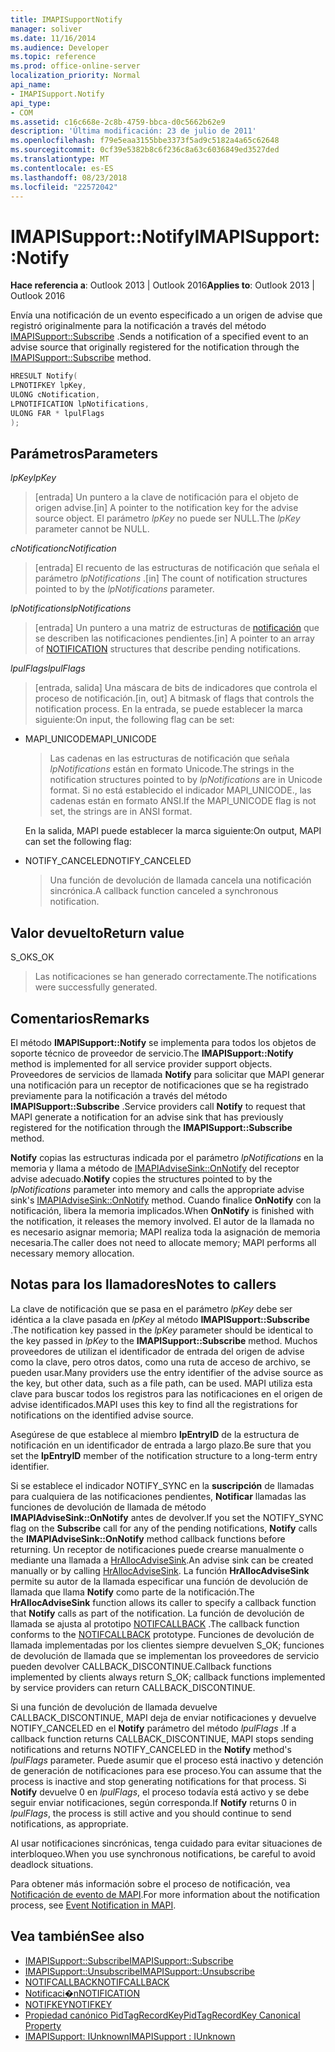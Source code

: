 ```yaml
---
title: IMAPISupportNotify
manager: soliver
ms.date: 11/16/2014
ms.audience: Developer
ms.topic: reference
ms.prod: office-online-server
localization_priority: Normal
api_name:
- IMAPISupport.Notify
api_type:
- COM
ms.assetid: c16c668e-2c8b-4759-bbca-d0c5662b62e9
description: 'Última modificación: 23 de julio de 2011'
ms.openlocfilehash: f79e5eaa3155bbe3373f5ad9c5182a4a65c62648
ms.sourcegitcommit: 0cf39e5382b8c6f236c8a63c6036849ed3527ded
ms.translationtype: MT
ms.contentlocale: es-ES
ms.lasthandoff: 08/23/2018
ms.locfileid: "22572042"
---
```

# <a name="imapisupportnotify"></a><span data-ttu-id="bf140-103">IMAPISupport::Notify</span><span class="sxs-lookup"><span data-stu-id="bf140-103">IMAPISupport::Notify</span></span>

<span data-ttu-id="bf140-104">**Hace referencia a**: Outlook 2013 | Outlook 2016</span><span class="sxs-lookup"><span data-stu-id="bf140-104">**Applies to**: Outlook 2013 | Outlook 2016</span></span> 
  
<span data-ttu-id="bf140-105">Envía una notificación de un evento especificado a un origen de advise que registró originalmente para la notificación a través del método [IMAPISupport::Subscribe](imapisupport-subscribe.md) .</span><span class="sxs-lookup"><span data-stu-id="bf140-105">Sends a notification of a specified event to an advise source that originally registered for the notification through the [IMAPISupport::Subscribe](imapisupport-subscribe.md) method.</span></span> 
  
```cpp
HRESULT Notify(
LPNOTIFKEY lpKey,
ULONG cNotification,
LPNOTIFICATION lpNotifications,
ULONG FAR * lpulFlags
);
```

## <a name="parameters"></a><span data-ttu-id="bf140-106">Parámetros</span><span class="sxs-lookup"><span data-stu-id="bf140-106">Parameters</span></span>

<span data-ttu-id="bf140-107">_lpKey_</span><span class="sxs-lookup"><span data-stu-id="bf140-107">_lpKey_</span></span>
  
> <span data-ttu-id="bf140-108">[entrada] Un puntero a la clave de notificación para el objeto de origen advise.</span><span class="sxs-lookup"><span data-stu-id="bf140-108">[in] A pointer to the notification key for the advise source object.</span></span> <span data-ttu-id="bf140-109">El parámetro _lpKey_ no puede ser NULL.</span><span class="sxs-lookup"><span data-stu-id="bf140-109">The  _lpKey_ parameter cannot be NULL.</span></span> 
    
<span data-ttu-id="bf140-110">_cNotification_</span><span class="sxs-lookup"><span data-stu-id="bf140-110">_cNotification_</span></span>
  
> <span data-ttu-id="bf140-111">[entrada] El recuento de las estructuras de notificación que señala el parámetro _lpNotifications_ .</span><span class="sxs-lookup"><span data-stu-id="bf140-111">[in] The count of notification structures pointed to by the  _lpNotifications_ parameter.</span></span> 
    
<span data-ttu-id="bf140-112">_lpNotifications_</span><span class="sxs-lookup"><span data-stu-id="bf140-112">_lpNotifications_</span></span>
  
> <span data-ttu-id="bf140-113">[entrada] Un puntero a una matriz de estructuras de [notificación](notification.md) que se describen las notificaciones pendientes.</span><span class="sxs-lookup"><span data-stu-id="bf140-113">[in] A pointer to an array of [NOTIFICATION](notification.md) structures that describe pending notifications.</span></span> 
    
<span data-ttu-id="bf140-114">_lpulFlags_</span><span class="sxs-lookup"><span data-stu-id="bf140-114">_lpulFlags_</span></span>
  
> <span data-ttu-id="bf140-115">[entrada, salida] Una máscara de bits de indicadores que controla el proceso de notificación.</span><span class="sxs-lookup"><span data-stu-id="bf140-115">[in, out] A bitmask of flags that controls the notification process.</span></span> <span data-ttu-id="bf140-116">En la entrada, se puede establecer la marca siguiente:</span><span class="sxs-lookup"><span data-stu-id="bf140-116">On input, the following flag can be set:</span></span>
    
  - <span data-ttu-id="bf140-117">MAPI_UNICODE</span><span class="sxs-lookup"><span data-stu-id="bf140-117">MAPI_UNICODE</span></span> 
    
    > <span data-ttu-id="bf140-118">Las cadenas en las estructuras de notificación que señala _lpNotifications_ están en formato Unicode.</span><span class="sxs-lookup"><span data-stu-id="bf140-118">The strings in the notification structures pointed to by  _lpNotifications_ are in Unicode format.</span></span> <span data-ttu-id="bf140-119">Si no está establecido el indicador MAPI_UNICODE., las cadenas están en formato ANSI.</span><span class="sxs-lookup"><span data-stu-id="bf140-119">If the MAPI_UNICODE flag is not set, the strings are in ANSI format.</span></span> 

    <span data-ttu-id="bf140-120">En la salida, MAPI puede establecer la marca siguiente:</span><span class="sxs-lookup"><span data-stu-id="bf140-120">On output, MAPI can set the following flag:</span></span>
        
  - <span data-ttu-id="bf140-121">NOTIFY_CANCELED</span><span class="sxs-lookup"><span data-stu-id="bf140-121">NOTIFY_CANCELED</span></span> 
    
    > <span data-ttu-id="bf140-122">Una función de devolución de llamada cancela una notificación sincrónica.</span><span class="sxs-lookup"><span data-stu-id="bf140-122">A callback function canceled a synchronous notification.</span></span>
    
## <a name="return-value"></a><span data-ttu-id="bf140-123">Valor devuelto</span><span class="sxs-lookup"><span data-stu-id="bf140-123">Return value</span></span>

<span data-ttu-id="bf140-124">S_OK</span><span class="sxs-lookup"><span data-stu-id="bf140-124">S_OK</span></span> 
  
> <span data-ttu-id="bf140-125">Las notificaciones se han generado correctamente.</span><span class="sxs-lookup"><span data-stu-id="bf140-125">The notifications were successfully generated.</span></span>
    
## <a name="remarks"></a><span data-ttu-id="bf140-126">Comentarios</span><span class="sxs-lookup"><span data-stu-id="bf140-126">Remarks</span></span>

<span data-ttu-id="bf140-127">El método **IMAPISupport::Notify** se implementa para todos los objetos de soporte técnico de proveedor de servicio.</span><span class="sxs-lookup"><span data-stu-id="bf140-127">The **IMAPISupport::Notify** method is implemented for all service provider support objects.</span></span> <span data-ttu-id="bf140-128">Proveedores de servicios de llamada **Notify** para solicitar que MAPI generar una notificación para un receptor de notificaciones que se ha registrado previamente para la notificación a través del método **IMAPISupport::Subscribe** .</span><span class="sxs-lookup"><span data-stu-id="bf140-128">Service providers call **Notify** to request that MAPI generate a notification for an advise sink that has previously registered for the notification through the **IMAPISupport::Subscribe** method.</span></span> 
  
<span data-ttu-id="bf140-129">**Notify** copias las estructuras indicada por el parámetro _lpNotifications_ en la memoria y llama a método de [IMAPIAdviseSink::OnNotify](imapiadvisesink-onnotify.md) del receptor advise adecuado.</span><span class="sxs-lookup"><span data-stu-id="bf140-129">**Notify** copies the structures pointed to by the  _lpNotifications_ parameter into memory and calls the appropriate advise sink's [IMAPIAdviseSink::OnNotify](imapiadvisesink-onnotify.md) method.</span></span> <span data-ttu-id="bf140-130">Cuando finalice **OnNotify** con la notificación, libera la memoria implicados.</span><span class="sxs-lookup"><span data-stu-id="bf140-130">When **OnNotify** is finished with the notification, it releases the memory involved.</span></span> <span data-ttu-id="bf140-131">El autor de la llamada no es necesario asignar memoria; MAPI realiza toda la asignación de memoria necesaria.</span><span class="sxs-lookup"><span data-stu-id="bf140-131">The caller does not need to allocate memory; MAPI performs all necessary memory allocation.</span></span> 
  
## <a name="notes-to-callers"></a><span data-ttu-id="bf140-132">Notas para los llamadores</span><span class="sxs-lookup"><span data-stu-id="bf140-132">Notes to callers</span></span>

<span data-ttu-id="bf140-133">La clave de notificación que se pasa en el parámetro _lpKey_ debe ser idéntica a la clave pasada en _lpKey_ al método **IMAPISupport::Subscribe** .</span><span class="sxs-lookup"><span data-stu-id="bf140-133">The notification key passed in the  _lpKey_ parameter should be identical to the key passed in  _lpKey_ to the **IMAPISupport::Subscribe** method.</span></span> <span data-ttu-id="bf140-134">Muchos proveedores de utilizan el identificador de entrada del origen de advise como la clave, pero otros datos, como una ruta de acceso de archivo, se pueden usar.</span><span class="sxs-lookup"><span data-stu-id="bf140-134">Many providers use the entry identifier of the advise source as the key, but other data, such as a file path, can be used.</span></span> <span data-ttu-id="bf140-135">MAPI utiliza esta clave para buscar todos los registros para las notificaciones en el origen de advise identificados.</span><span class="sxs-lookup"><span data-stu-id="bf140-135">MAPI uses this key to find all the registrations for notifications on the identified advise source.</span></span> 
  
<span data-ttu-id="bf140-136">Asegúrese de que establece al miembro **lpEntryID** de la estructura de notificación en un identificador de entrada a largo plazo.</span><span class="sxs-lookup"><span data-stu-id="bf140-136">Be sure that you set the **lpEntryID** member of the notification structure to a long-term entry identifier.</span></span> 
  
<span data-ttu-id="bf140-137">Si se establece el indicador NOTIFY_SYNC en la **suscripción** de llamadas para cualquiera de las notificaciones pendientes, **Notificar** llamadas las funciones de devolución de llamada de método **IMAPIAdviseSink::OnNotify** antes de devolver.</span><span class="sxs-lookup"><span data-stu-id="bf140-137">If you set the NOTIFY_SYNC flag on the **Subscribe** call for any of the pending notifications, **Notify** calls the **IMAPIAdviseSink::OnNotify** method callback functions before returning.</span></span> <span data-ttu-id="bf140-138">Un receptor de notificaciones puede crearse manualmente o mediante una llamada a [HrAllocAdviseSink](hrallocadvisesink.md).</span><span class="sxs-lookup"><span data-stu-id="bf140-138">An advise sink can be created manually or by calling [HrAllocAdviseSink](hrallocadvisesink.md).</span></span> <span data-ttu-id="bf140-139">La función **HrAllocAdviseSink** permite su autor de la llamada especificar una función de devolución de llamada que llama **Notify** como parte de la notificación.</span><span class="sxs-lookup"><span data-stu-id="bf140-139">The **HrAllocAdviseSink** function allows its caller to specify a callback function that **Notify** calls as part of the notification.</span></span> <span data-ttu-id="bf140-140">La función de devolución de llamada se ajusta al prototipo [NOTIFCALLBACK](notifcallback.md) .</span><span class="sxs-lookup"><span data-stu-id="bf140-140">The callback function conforms to the [NOTIFCALLBACK](notifcallback.md) prototype.</span></span> <span data-ttu-id="bf140-141">Funciones de devolución de llamada implementadas por los clientes siempre devuelven S_OK; funciones de devolución de llamada que se implementan los proveedores de servicio pueden devolver CALLBACK_DISCONTINUE.</span><span class="sxs-lookup"><span data-stu-id="bf140-141">Callback functions implemented by clients always return S_OK; callback functions implemented by service providers can return CALLBACK_DISCONTINUE.</span></span> 
  
<span data-ttu-id="bf140-142">Si una función de devolución de llamada devuelve CALLBACK_DISCONTINUE, MAPI deja de enviar notificaciones y devuelve NOTIFY_CANCELED en el **Notify** parámetro del método _lpulFlags_ .</span><span class="sxs-lookup"><span data-stu-id="bf140-142">If a callback function returns CALLBACK_DISCONTINUE, MAPI stops sending notifications and returns NOTIFY_CANCELED in the **Notify** method's  _lpulFlags_ parameter.</span></span> <span data-ttu-id="bf140-143">Puede asumir que el proceso está inactivo y detención de generación de notificaciones para ese proceso.</span><span class="sxs-lookup"><span data-stu-id="bf140-143">You can assume that the process is inactive and stop generating notifications for that process.</span></span> <span data-ttu-id="bf140-144">Si **Notify** devuelve 0 en _lpulFlags_, el proceso todavía está activo y se debe seguir enviar notificaciones, según corresponda.</span><span class="sxs-lookup"><span data-stu-id="bf140-144">If **Notify** returns 0 in  _lpulFlags_, the process is still active and you should continue to send notifications, as appropriate.</span></span>
  
<span data-ttu-id="bf140-145">Al usar notificaciones sincrónicas, tenga cuidado para evitar situaciones de interbloqueo.</span><span class="sxs-lookup"><span data-stu-id="bf140-145">When you use synchronous notifications, be careful to avoid deadlock situations.</span></span>
  
<span data-ttu-id="bf140-146">Para obtener más información sobre el proceso de notificación, vea [Notificación de evento de MAPI](event-notification-in-mapi.md).</span><span class="sxs-lookup"><span data-stu-id="bf140-146">For more information about the notification process, see [Event Notification in MAPI](event-notification-in-mapi.md).</span></span> 
  
## <a name="see-also"></a><span data-ttu-id="bf140-147">Vea también</span><span class="sxs-lookup"><span data-stu-id="bf140-147">See also</span></span>

- [<span data-ttu-id="bf140-148">IMAPISupport::Subscribe</span><span class="sxs-lookup"><span data-stu-id="bf140-148">IMAPISupport::Subscribe</span></span>](imapisupport-subscribe.md)  
- [<span data-ttu-id="bf140-149">IMAPISupport::Unsubscribe</span><span class="sxs-lookup"><span data-stu-id="bf140-149">IMAPISupport::Unsubscribe</span></span>](imapisupport-unsubscribe.md)  
- [<span data-ttu-id="bf140-150">NOTIFCALLBACK</span><span class="sxs-lookup"><span data-stu-id="bf140-150">NOTIFCALLBACK</span></span>](notifcallback.md) 
- [<span data-ttu-id="bf140-151">Notificaci�n</span><span class="sxs-lookup"><span data-stu-id="bf140-151">NOTIFICATION</span></span>](notification.md)  
- [<span data-ttu-id="bf140-152">NOTIFKEY</span><span class="sxs-lookup"><span data-stu-id="bf140-152">NOTIFKEY</span></span>](notifkey.md)  
- [<span data-ttu-id="bf140-153">Propiedad canónico PidTagRecordKey</span><span class="sxs-lookup"><span data-stu-id="bf140-153">PidTagRecordKey Canonical Property</span></span>](pidtagrecordkey-canonical-property.md)  
- [<span data-ttu-id="bf140-154">IMAPISupport: IUnknown</span><span class="sxs-lookup"><span data-stu-id="bf140-154">IMAPISupport : IUnknown</span></span>](imapisupportiunknown.md)

